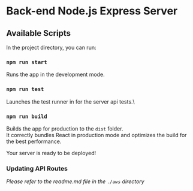 # Back-end Node.js Express Server

## Available Scripts

In the project directory, you can run:

### `npm run start`

Runs the app in the development mode.

### `npm run test`

Launches the test runner in for the server api tests.\

### `npm run build`

Builds the app for production to the `dist` folder.\
It correctly bundles React in production mode and optimizes the build for the best performance.

Your server is ready to be deployed!

### Updating API Routes
*Please refer to the readme.md file in the `./aws` directory*
